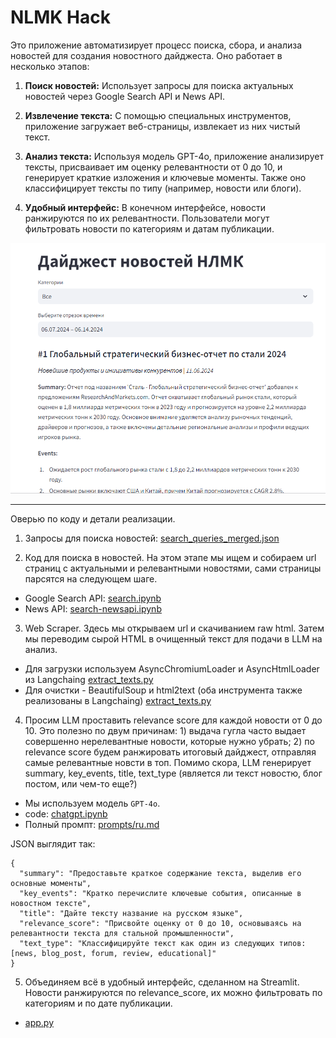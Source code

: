 # NLMK Hack

Это приложение автоматизирует процесс поиска, сбора, и анализа новостей для создания новостного дайджеста. Оно работает в несколько этапов:

1. **Поиск новостей:** Использует запросы для поиска актуальных новостей через Google Search API и News API.
   
2. **Извлечение текста:** С помощью специальных инструментов, приложение загружает веб-страницы, извлекает из них чистый текст.

3. **Анализ текста:** Используя модель GPT-4o, приложение анализирует тексты, присваивает им оценку релевантности от 0 до 10, и генерирует краткие изложения и ключевые моменты. Также оно классифицирует тексты по типу (например, новости или блоги).

4. **Удобный интерфейс:** В конечном интерфейсе, новости ранжируются по их релевантности. Пользователи могут фильтровать новости по категориям и датам публикации.


![.github/demo.png](.github/demo.png)

---

Оверью по коду и детали реализации.


1. Запросы для поиска новостей: [search_queries_merged.json](queries/search_queries_merged.json)


2. Код для поиска в новостей. На этом этапе мы ищем и собираем url страниц с актуальными и релевантными новостями, сами страницы парсятся на следующем шаге.
 - Google Search API: [search.ipynb](search.ipynb)
 - News API: [search-newsapi.ipynb](search-newsapi.ipynb)


3. Web Scraper. Здесь мы открываем url и скачиванием raw html. Затем мы переводим сырой HTML в очищенный текст для подачи в LLM на анализ.
 - Для загрузки используем AsyncChromiumLoader и AsyncHtmlLoader из Langchaing [extract_texts.py](extract_texts.py)
 - Для очистки - BeautifulSoup и html2text (оба инструмента также реализованы в Langchaing) [extract_texts.py](extract_texts.py)


4. Просим LLM проставить relevance score для каждой новости от 0 до 10. Это полезно по двум причинам: 1) выдача гугла часто выдает совершенно нерелевантные новости, которые нужно убрать; 2) по relevance score будем ранжировать итоговый дайджест, отправляя самые релевантные новсти в топ. Помимо скора, LLM генерирует summary, key_events, title, text_type (является ли текст новостю, блог постом, или чем-то еще?)
 - Мы используем модель `GPT-4o`.
 - code: [chatgpt.ipynb](chatgpt.ipynb)
 - Полный промпт: [prompts/ru.md](prompts/ru.md)

JSON выглядит так:
```
{
  "summary": "Предоставьте краткое содержание текста, выделив его основные моменты",
  "key_events": "Кратко перечислите ключевые события, описанные в новостном тексте",
  "title": "Дайте тексту название на русском языке",
  "relevance_score": "Присвойте оценку от 0 до 10, основываясь на релевантности текста для стальной промышленности",
  "text_type": "Классифицируйте текст как один из следующих типов: [news, blog_post, forum, review, educational]"
}
```


5. Объединяем всё в удобный интерфейс, сделанном на Streamlit. Новости ранжируются по relevance_score, их можно фильтровать по категориям и по дате публикации.
 - [app.py](app.py)

